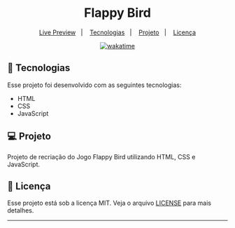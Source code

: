 <h1 align="center">
  Flappy Bird
</h1>

<p align="center">
  <a href="https://flappybird-brunoh.netlify.app/">Live Preview</a>&nbsp;&nbsp;&nbsp;|&nbsp;&nbsp;&nbsp;
  <a href="#-tecnologias">Tecnologias</a>&nbsp;&nbsp;&nbsp;|&nbsp;&nbsp;&nbsp;
  <a href="#-projeto">Projeto</a>&nbsp;&nbsp;&nbsp;|&nbsp;&nbsp;&nbsp;
  <a href="#memo-licença">Licença</a>
</p>

<p align="center">
<a href="https://wakatime.com/badge/user/68660678-6b86-4b78-98df-f5f41a37e1bc/project/be15a1c8-5e85-438a-b794-83214d0e872d"><img src="https://wakatime.com/badge/user/68660678-6b86-4b78-98df-f5f41a37e1bc/project/be15a1c8-5e85-438a-b794-83214d0e872d.svg" alt="wakatime"></a>
</p>

## 🚀 Tecnologias

Esse projeto foi desenvolvido com as seguintes tecnologias:

- HTML
- CSS
- JavaScript

## 💻 Projeto

Projeto de recriação do Jogo Flappy Bird utilizando HTML, CSS e JavaScript.

## :memo: Licença

Esse projeto está sob a licença MIT. Veja o arquivo [LICENSE](LICENSE) para mais detalhes.

---
